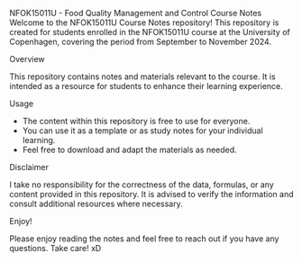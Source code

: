 NFOK15011U - Food Quality Management and Control Course Notes
Welcome to the NFOK15011U Course Notes repository! This repository is created for students enrolled in the NFOK15011U course at the University of Copenhagen, covering the period from September to November 2024.


Overview

This repository contains notes and materials relevant to the course. It is intended as a resource for students to enhance their learning experience.

Usage
- The content within this repository is free to use for everyone.
- You can use it as a template or as study notes for your individual learning.
- Feel free to download and adapt the materials as needed.


Disclaimer

I take no responsibility for the correctness of the data, formulas, or any content provided in this repository. It is advised to verify the information and consult additional resources where necessary.

Enjoy!

Please enjoy reading the notes and feel free to reach out if you have any questions. Take care! xD
